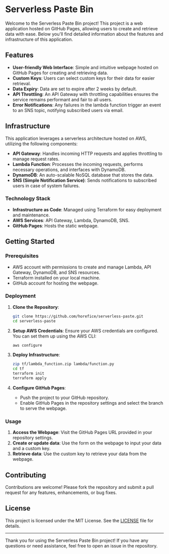 # Serverless Paste Bin

Welcome to the Serverless Paste Bin project! This project is a web application hosted on GitHub Pages, allowing users to create and retrieve data with ease. Below you'll find detailed information about the features and infrastructure of this application.

## Features

- **User-friendly Web Interface**: Simple and intuitive webpage hosted on GitHub Pages for creating and retrieving data.
- **Custom Keys**: Users can select custom keys for their data for easier retrieval.
- **Data Expiry**: Data are set to expire after 2 weeks by default.
- **API Throttling**: An API Gateway with throttling capabilities ensures the service remains performant and fair to all users.
- **Error Notifications**: Any failures in the lambda function trigger an event to an SNS topic, notifying subscribed users via email.

## Infrastructure

This application leverages a serverless architecture hosted on AWS, utilizing the following components:

- **API Gateway**: Handles incoming HTTP requests and applies throttling to manage request rates.
- **Lambda Function**: Processes the incoming requests, performs necessary operations, and interfaces with DynamoDB.
- **DynamoDB**: An auto-scalable NoSQL database that stores the data.
- **SNS (Simple Notification Service)**: Sends notifications to subscribed users in case of system failures.

### Technology Stack

- **Infrastructure as Code**: Managed using Terraform for easy deployment and maintenance.
- **AWS Services**: API Gateway, Lambda, DynamoDB, SNS.
- **GitHub Pages**: Hosts the static webpage.

## Getting Started

### Prerequisites

- AWS account with permissions to create and manage Lambda, API Gateway, DynamoDB, and SNS resources.
- Terraform installed on your local machine.
- GitHub account for hosting the webpage.

### Deployment

1. **Clone the Repository**:
   ```sh
   git clone https://github.com/horefice/serverless-paste.git
   cd serverless-paste
   ```

2. **Setup AWS Credentials**: Ensure your AWS credentials are configured. You can set them up using the AWS CLI:
   ```sh
   aws configure
   ```

3. **Deploy Infrastructure**:
   ```sh
   zip tf/lambda_function.zip lambda/function.py
   cd tf
   terraform init
   terraform apply
   ```

4. **Configure GitHub Pages**:
   - Push the project to your GitHub repository.
   - Enable GitHub Pages in the repository settings and select the branch to serve the webpage.

### Usage

1. **Access the Webpage**: Visit the GitHub Pages URL provided in your repository settings.
2. **Create or update data**: Use the form on the webpage to input your data and a custom key.
3. **Retrieve data**: Use the custom key to retrieve your data from the webpage.

## Contributing

Contributions are welcome! Please fork the repository and submit a pull request for any features, enhancements, or bug fixes.

## License

This project is licensed under the MIT License. See the [LICENSE](LICENSE) file for details.

---

Thank you for using the Serverless Paste Bin project! If you have any questions or need assistance, feel free to open an issue in the repository.